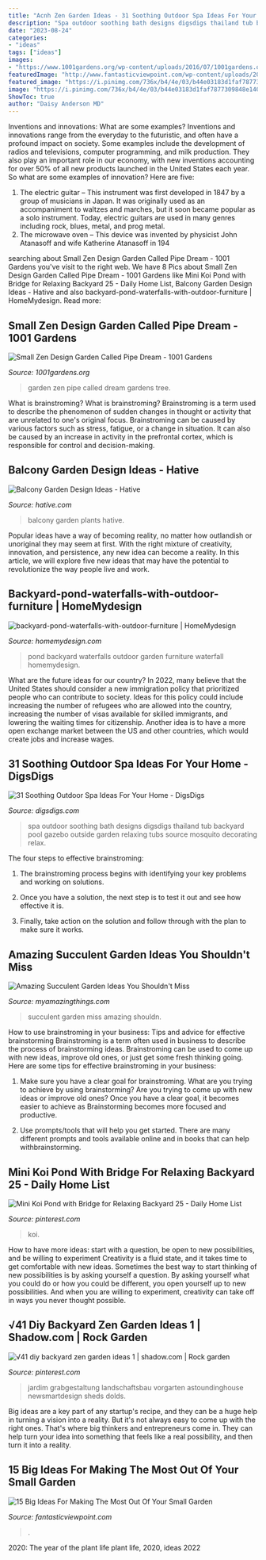 ```yaml
---
title: "Acnh Zen Garden Ideas - 31 Soothing Outdoor Spa Ideas For Your Home"
description: "Spa outdoor soothing bath designs digsdigs thailand tub backyard pool gazebo outside garden relaxing tubs source mosquito decorating relax"
date: "2023-08-24"
categories:
- "ideas"
tags: ["ideas"]
images:
- "https://www.1001gardens.org/wp-content/uploads/2016/07/1001gardens.org-small-zen-design-garden-called-pipe-dream6-728x1091.jpg"
featuredImage: "http://www.fantasticviewpoint.com/wp-content/uploads/2015/11/terrific-pond-deck-designs-fish-pool-sliding-door-634x422.jpg"
featured_image: "https://i.pinimg.com/736x/b4/4e/03/b44e03183d1faf7877309848e140dd2f.jpg"
image: "https://i.pinimg.com/736x/b4/4e/03/b44e03183d1faf7877309848e140dd2f.jpg"
ShowToc: true
author: "Daisy Anderson MD"
---
```



Inventions and innovations: What are some examples?
Inventions and innovations range from the everyday to the futuristic, and often have a profound impact on society. Some examples include the development of radios and televisions, computer programming, and milk production. They also play an important role in our economy, with new inventions accounting for over 50% of all new products launched in the United States each year. So what are some examples of innovation? Here are five: 
1) The electric guitar – This instrument was first developed in 1847 by a group of musicians in Japan. It was originally used as an accompaniment to waltzes and marches, but it soon became popular as a solo instrument. Today, electric guitars are used in many genres including rock, blues, metal, and prog metal. 
2) The microwave oven – This device was invented by physicist John Atanasoff and wife Katherine Atanasoff in 194
	

		
searching about Small Zen Design Garden Called Pipe Dream - 1001 Gardens you've visit to the right web. We have 8 Pics about Small Zen Design Garden Called Pipe Dream - 1001 Gardens like Mini Koi Pond with Bridge for Relaxing Backyard 25 - Daily Home List, Balcony Garden Design Ideas - Hative and also backyard-pond-waterfalls-with-outdoor-furniture | HomeMydesign. Read more:
		
    
## Small Zen Design Garden Called Pipe Dream - 1001 Gardens

<img loading=lazy src="https://www.1001gardens.org/wp-content/uploads/2016/07/1001gardens.org-small-zen-design-garden-called-pipe-dream6-728x1091.jpg" onerror="this.onerror=null;this.src='https://tse2.mm.bing.net/th?id=OIP.0QhJ8USdfIKUwxCMPifU8QHaLG&amp;pid=15.1';" alt="Small Zen Design Garden Called Pipe Dream - 1001 Gardens">

_Source: 1001gardens.org_

>garden zen pipe called dream gardens tree. 

	

What is brainstroming?
What is brainstroming? Brainstroming is a term used to describe the phenomenon of sudden changes in thought or activity that are unrelated to one's original focus. Brainstroming can be caused by various factors such as stress, fatigue, or a change in situation. It can also be caused by an increase in activity in the prefrontal cortex, which is responsible for control and decision-making.

    
## Balcony Garden Design Ideas - Hative

<img loading=lazy src="https://hative.com/wp-content/uploads/2015/01/balcony-garden-ideas/6-balcony-garden-ideas.jpg" onerror="this.onerror=null;this.src='https://tse3.mm.bing.net/th?id=OIP.nSY0MueVcIohFG8JSf6mRQHaJ4&amp;pid=15.1';" alt="Balcony Garden Design Ideas - Hative">

_Source: hative.com_

>balcony garden plants hative. 

	

Popular ideas have a way of becoming reality, no matter how outlandish or unoriginal they may seem at first. With the right mixture of creativity, innovation, and persistence, any new idea can become a reality. In this article, we will explore five new ideas that may have the potential to revolutionize the way people live and work.

    
## Backyard-pond-waterfalls-with-outdoor-furniture | HomeMydesign

<img loading=lazy src="https://homemydesign.com/wp-content/uploads/2015/08/backyard-pond-waterfalls-with-outdoor-furniture.jpg" onerror="this.onerror=null;this.src='https://tse4.mm.bing.net/th?id=OIP.BHcs7BmkVc1aDiNZSZw8fwHaLH&amp;pid=15.1';" alt="backyard-pond-waterfalls-with-outdoor-furniture | HomeMydesign">

_Source: homemydesign.com_

>pond backyard waterfalls outdoor garden furniture waterfall homemydesign. 

	

What are the future ideas for our country?
In 2022, many believe that the United States should consider a new immigration policy that prioritized people who can contribute to society. Ideas for this policy could include increasing the number of refugees who are allowed into the country, increasing the number of visas available for skilled immigrants, and lowering the waiting times for citizenship. Another idea is to have a more open exchange market between the US and other countries, which would create jobs and increase wages.

    
## 31 Soothing Outdoor Spa Ideas For Your Home - DigsDigs

<img loading=lazy src="http://www.digsdigs.com/photos/soothing-outdoor-spa-ideas-for-your-home-18.jpg" onerror="this.onerror=null;this.src='https://tse2.mm.bing.net/th?id=OIP.5v_IWVdsAs0sCcTrO1BdAQHaJ4&amp;pid=15.1';" alt="31 Soothing Outdoor Spa Ideas For Your Home - DigsDigs">

_Source: digsdigs.com_

>spa outdoor soothing bath designs digsdigs thailand tub backyard pool gazebo outside garden relaxing tubs source mosquito decorating relax. 

	

The four steps to effective brainstroming:
1. The brainstroming process begins with identifying your key problems and working on solutions.
2. Once you have a solution, the next step is to test it out and see how effective it is.

3. Finally, take action on the solution and follow through with the plan to make sure it works.

    
## Amazing Succulent Garden Ideas You Shouldn&#039;t Miss

<img loading=lazy src="https://myamazingthings.com/wp-content/uploads/2017/04/succulents.jpg" onerror="this.onerror=null;this.src='https://tse2.mm.bing.net/th?id=OIP.39KkMY20fjxQX7ayw8h8pwHaLH&amp;pid=15.1';" alt="Amazing Succulent Garden Ideas You Shouldn&#039;t Miss">

_Source: myamazingthings.com_

>succulent garden miss amazing shouldn. 

	

How to use brainstroming in your business: Tips and advice for effective brainstorming
Brainstroming is a term often used in business to describe the process of brainstorming ideas. Brainstroming can be used to come up with new ideas, improve old ones, or just get some fresh thinking going. Here are some tips for effective brainstroming in your business: 
1. Make sure you have a clear goal for brainstroming. What are you trying to achieve by using brainstorming? Are you trying to come up with new ideas or improve old ones? Once you have a clear goal, it becomes easier to achieve as Brainstorming becomes more focused and productive. 

2. Use prompts/tools that will help you get started. There are many different prompts and tools available online and in books that can help withbrainstorming.

    
## Mini Koi Pond With Bridge For Relaxing Backyard 25 - Daily Home List

<img loading=lazy src="https://i.pinimg.com/736x/b4/4e/03/b44e03183d1faf7877309848e140dd2f.jpg" onerror="this.onerror=null;this.src='https://tse2.mm.bing.net/th?id=OIP.nAMUPOY-0Im4QKL2xcaUMwHaJ3&amp;pid=15.1';" alt="Mini Koi Pond with Bridge for Relaxing Backyard 25 - Daily Home List">

_Source: pinterest.com_

>koi. 

	

How to have more ideas: start with a question, be open to new possibilities, and be willing to experiment
Creativity is a fluid state, and it takes time to get comfortable with new ideas. Sometimes the best way to start thinking of new possibilities is by asking yourself a question. By asking yourself what you could do or how you could be different, you open yourself up to new possibilities. And when you are willing to experiment, creativity can take off in ways you never thought possible.

    
## √41 Diy Backyard Zen Garden Ideas 1 | Shadow.com | Rock Garden

<img loading=lazy src="https://i.pinimg.com/736x/dd/28/18/dd2818894f9f5ddd30c1580a34a3e675.jpg" onerror="this.onerror=null;this.src='https://tse2.mm.bing.net/th?id=OIP.wsnU_3F9nIcmHf3_27VDgAHaJ3&amp;pid=15.1';" alt="√41 diy backyard zen garden ideas 1 | shadow.com | Rock garden">

_Source: pinterest.com_

>jardim grabgestaltung landschaftsbau vorgarten astoundinghouse newsmartdesign sheds dolds. 

	

Big ideas are a key part of any startup's recipe, and they can be a huge help in turning a vision into a reality. But it's not always easy to come up with the right ones. That's where big thinkers and entrepreneurs come in. They can help turn your idea into something that feels like a real possibility, and then turn it into a reality.

    
## 15 Big Ideas For Making The Most Out Of Your Small Garden

<img loading=lazy src="http://www.fantasticviewpoint.com/wp-content/uploads/2015/11/terrific-pond-deck-designs-fish-pool-sliding-door-634x422.jpg" onerror="this.onerror=null;this.src='https://tse4.mm.bing.net/th?id=OIP.whTaaZqNSIyyKUhN9QaseAHaE7&amp;pid=15.1';" alt="15 Big Ideas For Making The Most Out Of Your Small Garden">

_Source: fantasticviewpoint.com_

>. 

	

2020: The year of the plant life
plant life, 2020, ideas 2022

